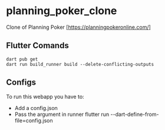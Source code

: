 # planning_poker_clone

Clone of Planning Poker [https://planningpokeronline.com/]   

[//]: # (&#40;Available at https://gianlucampos.github.io/planning_poker_flutter/#/&#41;)

## Flutter Comands

    dart pub get  
    dart run build_runner build --delete-conflicting-outputs  

## Configs
To run this webapp you have to:
- Add a config.json
- Pass the argument in runner flutter run --dart-define-from-file=config.json
